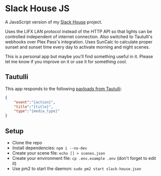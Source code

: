 # Slack House JS

A JavaScript version of my [Slack House](https://github.com/benjivm/slack-house) project.

Uses the LIFX LAN protocol instead of the HTTP API so that lights can be controlled independent of internet connection. Also switched to Tautulli's webhooks over Plex Pass's integration. Uses SunCalc to calculate proper sunset and sunset time every day to activate morning and night scenes.

This is a personal app but maybe you'll find something useful in it. Please let me know if you improve on it or use it for something cool.

## Tautulli

This app responds to the following [payloads from Tautulli](https://github.com/Tautulli/Tautulli-Wiki/wiki/Notification-Agents-Guide#webhook):

```json
{
    "event":"{action}",
    "title":"{title}",
    "type":"{media_type}"
}
```

## Setup

* Clone the repo
* Install dependencies: `npm i --no-dev`
* Create your scene file: `echo [] > scenes.json`
* Create your environment file: `cp .env.example .env` (don't forget to edit it)
* Use pm2 to start the daemon: `sudo pm2 start slack-house.json`